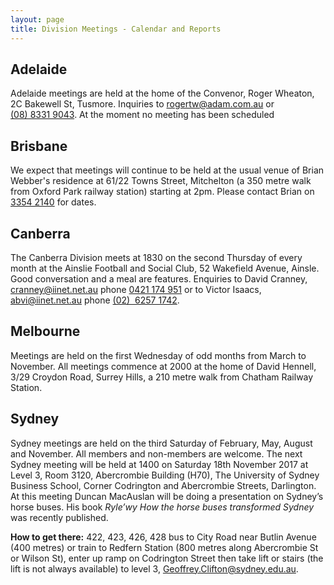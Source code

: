 ```yaml
---
layout: page
title: Division Meetings - Calendar and Reports
---
```

## Adelaide
Adelaide meetings are held at the home of the Convenor, Roger Wheaton, 2C Bakewell St, Tusmore. Inquiries to <rogertw@adam.com.au> or [(08)&nbsp;8331&nbsp;9043](tel:+61883319043). At the moment no meeting has been scheduled

## Brisbane
We expect that meetings will continue to be held at the usual venue of Brian Webber's residence at 61/22 Towns Street, Mitchelton (a 350 metre walk from Oxford Park railway station) starting at 2pm.
Please contact Brian on [3354&nbsp;2140](tel:+61733542140) for dates.

## Canberra
The Canberra Division meets at 1830 on the second Thursday of every month at the Ainslie Football and Social Club, 52 Wakefield Avenue, Ainsle. Good conversation and a meal are features. Enquiries to David Cranney, <cranney@iinet.net.au> phone [0421&nbsp;174&nbsp;951](tel:+61421174951) or to Victor Isaacs, <abvi@iinet.net.au> phone [(02)&nbsp; 6257&nbsp;1742](tel:+61262571742).

## Melbourne
Meetings are held on the first Wednesday of odd months from March to November. All meetings commence at 2000 at the home of David Hennell, 3/29 Croydon Road, Surrey Hills, a 210 metre walk from Chatham Railway Station.

## Sydney
Sydney meetings are held on the third Saturday of February, May, August and November.
All members and non-members are welcome.
The next Sydney meeting will be held at
1400 on Saturday 18th November 2017
at Level 3, Room 3120,
Abercrombie Building (H70), The University of Sydney Business School, Corner Codrington and Abercrombie Streets, Darlington.
At this meeting Duncan MacAuslan will be doing a presentation on Sydney’s horse buses. His book <i>Ryle’wy How the horse buses transformed Sydney</i> was recently published.

**How to get there:** 422, 423, 426, 428 bus to City Road near Butlin Avenue (400 metres) or train to Redfern Station (800 metres along Abercrombie St or Wilson St), enter up ramp on Codrington Street then take lift or stairs (the lift is not always available) to level
3,  <Geoffrey.Clifton@sydney.edu.au>.
